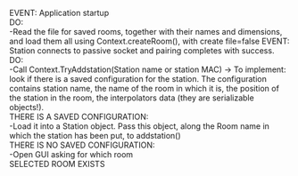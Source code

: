 EVENT: Application startup  
DO:  
	-Read the file for saved rooms, together with their names and dimensions, and load them all using Context.createRoom(), with create file=false 
EVENT: Station connects to passive socket and pairing completes with success.  
DO:  
	-Call Context.TryAddstation(Station name or station MAC) -> To implement: look if there is a saved configuration for the station. The configuration contains station name, the name of the room in which it is, the position of the station in the room, the interpolators data (they are serializable objects!).  
	THERE IS A SAVED CONFIGURATION:  
		-Load it into a Station object. Pass this object, along the Room name in which the station has been put, to addstation()  
	THERE IS NO SAVED CONFIGURATION:  
		-Open GUI asking for which room  
		SELECTED ROOM EXISTS


